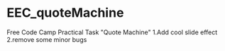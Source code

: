 # EEC_quoteMachine
Free Code Camp Practical Task "Quote Machine"
1.Add cool slide effect
2.remove some minor bugs
